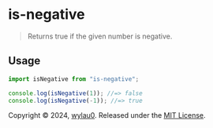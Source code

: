 # is-negative

> Returns true if the given number is negative.

## Usage

```js
import isNegative from "is-negative";

console.log(isNegative(1)); //=> false
console.log(isNegative(-1)); //=> true
```

Copyright © 2024, [wylau0](https://github.com/wylau0).
Released under the [MIT License](LICENSE).
